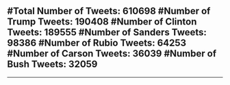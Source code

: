 #Total Number of Tweets: 610698 
#Number of Trump Tweets: 190408
#Number of Clinton Tweets: 189555
#Number of Sanders Tweets: 98386
#Number of Rubio Tweets: 64253
#Number of Carson Tweets: 36039
#Number of Bush Tweets: 32059
---
---
